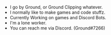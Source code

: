 - I go by Ground, or Ground Clipping whatever.
- I normally like to make games and code stuffz.
- Currently Working on games and Discord Bots.
- I'm a lone worker.
- You can reach me via Discord. (Ground#7266)
